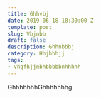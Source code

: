 ```yaml
---
title: Ghhvbj
date: 2019-06-18 18:30:00 Z
template: post
slug: Vbjnbb
draft: false
description: Ghhnbbbj
category: Hhjhhhjj
tags:
- Vhgfhjjnbhbbbbbnhhhhh
---
```


GhhhhhhhGhhhhhhhg
